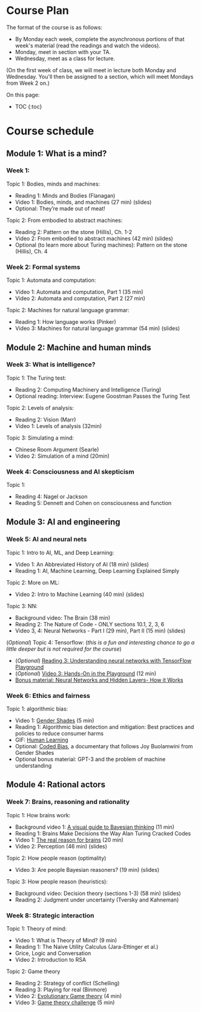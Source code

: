 # Course Plan 

The format of the course is as follows: 

* By Monday each week, complete the asynchronous portions of that week's material (read the readings and watch the videos). 
* Monday, meet in section with your TA. 
* Wednesday, meet as a class for lecture. 

(On the first week of class, we will meet in lecture both Monday and Wednesday. You'll then be assigned to a section, which will meet Mondays from Week 2 on.)

On this page: 
* TOC 
{:toc}

# Course schedule 

## Module 1: What is a mind? 

### Week 1: 

Topic 1: Bodies, minds and machines: 

* Reading 1: Minds and Bodies (Flanagan) 
* Video 1: Bodies, minds, and machines (27 min) (slides)
* Optional: They’re made out of meat!

Topic 2: From embodied to abstract machines: 

* Reading 2: Pattern on the stone (Hillis), Ch. 1-2
* Video 2: From embodied to abstract machines (42 min) (slides)
* Optional (to learn more about Turing machines): Pattern on the stone (Hillis), Ch. 4

### Week 2: Formal systems

Topic 1: Automata and computation: 

* Video 1: Automata and computation, Part 1 (35 min)
* Video 2: Automata and computation, Part 2 (27 min)

Topic 2: Machines for natural language grammar: 

* Reading 1: How language works (Pinker)
* Video 3: Machines for natural language grammar (54 min) (slides)

## Module 2: Machine and human minds 

### Week 3: What is intelligence? 

Topic 1: The Turing test: 

* Reading 2: Computing Machinery and Intelligence (Turing)
* Optional reading: Interview: Eugene Goostman Passes the Turing Test

Topic 2: Levels of analysis: 

* Reading 2: Vision (Marr) 
* Video 1: Levels of analysis (32min)

Topic 3: Simulating a mind: 

* Chinese Room Argument (Searle)
* Video 2: Simulation of a mind (20min)

### Week 4: Consciousness and AI skepticism 

Topic 1: 

* Reading 4: Nagel or Jackson 
* Reading 5: Dennett and Cohen on consciousness and function 

## Module 3: AI and engineering 

### Week 5: AI and neural nets 

Topic 1: Intro to AI, ML, and Deep Learning: 

* Video 1: An Abbreviated History of AI (18 min) (slides)
* Reading 1: AI, Machine Learning, Deep Learning Explained Simply

Topic 2: More on ML: 

* Video 2: Intro to Machine Learning (40 min) (slides)

Topic 3: NN:

* Background video: The Brain (38 min) 
* Reading 2: The Nature of Code - ONLY sections 10.1, 2, 3, 6
* Video 3, 4: Neural Networks - Part I (29 min),  Part II (15 min) (slides)

(*Optional*) Topic 4: Tensorflow: (*this is a fun and interesting chance to go a little deeper but is not required for the course*) 

* (*Optional*) [Reading 3: Understanding neural networks with TensorFlow Playground](https://cloud.google.com/blog/products/gcp/understanding-neural-networks-with-tensorflow-playground)
* (*Optional*) [Video 3: Hands-On in the Playground](https://youtu.be/ru9dXF04iSE) (12 min)
* [Bonus material: Neural Networks and Hidden Layers- How it Works](https://youtu.be/7Vnis_Ax1JY) 

### Week 6: Ethics and fairness 

Topic 1: algorithmic bias: 

* Video 1: [Gender Shades](https://youtu.be/TWWsW1w-BVo) (5 min)
* Reading 1: Algorithmic bias detection and mitigation: Best practices and policies to reduce consumer harms
* GIF: [Human Learning](https://giphy.com/gifs/fails-V9qNAGP6AxXk4)
* Optional: [Coded Bias](https://searchworks.stanford.edu/view/13715356), a documentary that follows Joy Buolamwini from Gender Shades
* Optional bonus material: GPT-3 and the problem of machine understanding 

## Module 4: Rational actors 

### Week 7: Brains, reasoning and rationality 

Topic 1: How brains work: 

* Background video 1: [A visual guide to Bayesian thinking](https://www.youtube.com/watch?v=BrK7X_XlGB8) (11 min)
* Reading 1: Brains Make Decisions the Way Alan Turing Cracked Codes
* Video 1: [The real reason for brains](https://www.youtube.com/watch?time_continue=10&v=7s0CpRfyYp8&feature=emb_logo) (20 min)
* Video 2: Perception (46 min) (slides)

Topic 2: How people reason (optimality) 

* Video 3: Are people Bayesian reasoners? (19 min) (slides)

Topic 3: How people reason (heuristics): 

* Background video: Decision theory (sections 1-3) (58 min) (slides)
* Reading 2: Judgment under uncertainty (Tversky and Kahneman)



### Week 8: Strategic interaction 

Topic 1: Theory of mind: 

* Video 1: What is Theory of Mind? (9 min) 
* Reading 1: The Naive Utility Calculus (Jara-Ettinger et al.)
* Grice, Logic and Conversation 
* Video 2: Introduction to RSA 

Topic 2: Game theory 

* Reading 2: Strategy of conflict (Schelling)
* Reading 3: Playing for real (Binmore)
* Video 2: [Evolutionary Game theory](http://khanacademy.org/test-prep/mcat/individuals-and-society/biological-explanations-of-social-behavior-in-animals/v/evolutionary-game-theory) (4 min)
* Video 3: [Game theory challenge](https://www.ted.com/talks/lucas_husted_game_theory_challenge_can_you_predict_human_behavior?utm_campaign=tedspread&utm_medium=referral&utm_source=tedcomshare) (5 min)



